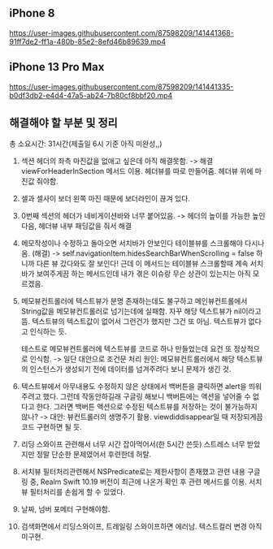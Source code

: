 ## iPhone 8
https://user-images.githubusercontent.com/87598209/141441368-91ff7de2-ff1a-480b-85e2-8efd46b89639.mp4

## iPhone 13 Pro Max
https://user-images.githubusercontent.com/87598209/141441335-b0df3db2-e4d4-47a5-ab24-7b80cf8bbf20.mp4

## 해결해야 할 부분 및 정리
총 소요시간: 31시간(제출일 6시 기준 아직 미완성,,)
1. 섹션 헤더의 좌측 마진값을 없애고 싶은데 아직 해결못함. -> 해결 viewForHeaderInSection 메서드 이용. 헤더뷰를 따로 만들어줌.
    헤더뷰 위에 마진값 줘야함.
2. 셀과 셀사이 보더 왼쪽 마진 때문에 보더라인이 끊겨 있다.
3. 0번째 섹션의 헤더가 네비게이션바와 너무 붙어있음. -> 헤더의 높이를 가능한 높인 다음, 헤더뷰 내부 패딩값을 줘서 해결
4. 메모작성이나 수정하고 돌아오면 서치바가 안보인다 테이블뷰를 스크롤해야 다시나옴. (해결)
    -> self.navigationItem.hidesSearchBarWhenScrolling = false 하니까 다른 뷰 갔다와도 잘 보인다! 근데 이 메서드는 테이블뷰 스크롤할때 계속 서치바가 보여주게끔 하는 메서드인데 내가 겪은 이슈랑 무슨 상관이 있는지는 아직 모르겠음.
5. 메모뷰컨트롤러에 텍스트뷰가 분명 존재하는데도 불구하고 메인뷰컨트롤에서 String값을 메모뷰컨트롤러로 넘기는데에 실패함. 자꾸 해당 텍스트뷰가 nil이라고 뜸. 텍스트뷰의 텍스트값이 없어서 그런건가 했지만 그건 또 아님. 텍스트뷰가 없다고 인식하는 듯.
    
    테스트로 메모뷰컨트롤러에 텍스트뷰를 코드로 하나 만들었는데 요건 또 정상적으로 인식함.
    -> 일단 대안으로 조건문 처리
    원인: 메모뷰컨트롤러에서 해당 텍스트뷰의 인스턴스가 생성되기 전에 데이터를 넘겨주려다 보니 문제가 생긴 것.
 
 6. 텍스트뷰에서 아무내용도 수정하지 않은 상태에서 백버튼을 클릭하면 alert을 띄워주려고 했다. 그런데 작동안하길래 구글링 해보니 백버튼에는 액션을 넣어줄 수 없다고 한다. 그러면 백버튼 액션으로 수정된 텍스트뷰를 저장하는 것이 불가능하지 않나?
-> 대안: 뷰컨트롤러의 생명주기 활용. viewdiddisappear일 때 저장되게끔 코드 구현하면 될 듯.
 7. 리딩 스와이프 관련해서 너무 시간 잡아먹어서(한 5시간 쓴듯) 스트레스 너무 받았지만 정말 단순한 문제였어서 후련한데 허탈.
 8. 서치뷰 필터처리관련해서 NSPredicate로는 제한사항이 존재했고 관련 내용 구글링 중, Realm Swift 10.19 버전이 최근에 나온거 확인 후 관련 메서드를 이용. 서치뷰 필터처리를 손쉽게 할 수 있었다.
 9. 날짜, 넘버 포메터 구현해야함.
 10. 검색화면에서 리딩스와이프, 트레일링 스와이프하면 에러남. 텍스트컬러 변경 아직 미구현.


